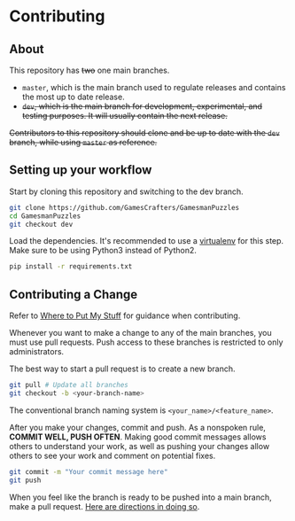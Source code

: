 # Contributing
## About
This repository has <s>two</s> one main branches.
- `master`, which is the main branch used to regulate releases and contains the most up to date release.
- <s>`dev`, which is the main branch for development, experimental, and testing purposes. It will usually contain the next release.</s>

<s>Contributors to this repository should clone and be up to date with the `dev` branch, while using `master` as reference. </s>
## Setting up your workflow
Start by cloning this repository and switching to the dev branch.
```bash
git clone https://github.com/GamesCrafters/GamesmanPuzzles
cd GamesmanPuzzles
git checkout dev
```
Load the dependencies. It's recommended to use a [virtualenv](https://docs.python.org/3/library/venv.html) for this step. Make sure to be using Python3 instead of Python2.
```bash
pip install -r requirements.txt
```
## Contributing a Change
Refer to [Where to Put My Stuff](wheretoputmystuff.md) for guidance when contributing.

Whenever you want to make a change to any of the main branches, you must use pull requests. Push access to these branches is restricted to only administrators. 

The best way to start a pull request is to create a new branch. 
```bash
git pull # Update all branches
git checkout -b <your-branch-name>
```
The conventional branch naming system is `<your_name>/<feature_name>`.

After you make your changes, commit and push. As a nonspoken rule, **COMMIT WELL, PUSH OFTEN**. Making good commit messages allows others to understand your work, as well as pushing your changes allow others to see your work and comment on potential fixes.
```bash
git commit -m "Your commit message here"
git push
```
When you feel like the branch is ready to be pushed into a main branch, make a pull request. [Here are directions in doing so](https://help.github.com/en/github/collaborating-with-issues-and-pull-requests/creating-a-pull-request).
